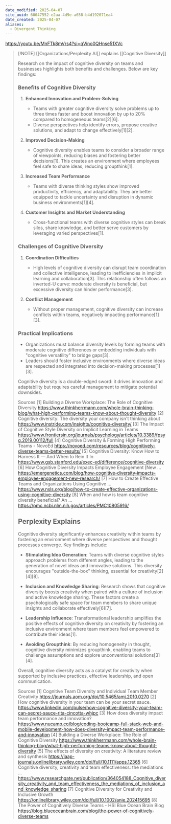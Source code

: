 ```yaml
---
date_modified: 2025-04-07
site_uuid: 60047552-e2aa-4d9e-a658-b4d192071ea4
date_created: 2025-04-07
aliases:
  - Divergent Thinking
---
```


https://youtu.be/MnFTk8mVrs4?si=qVino0QHnse51XVc


> [!NOTE] [[Organizations/Perplexity AI]] explains [[Cognitive Diversity]]
> 
> Research on the impact of cognitive diversity on teams and businesses highlights both benefits and challenges. Below are key findings:
> 
> ### **Benefits of Cognitive Diversity**
> 1. **Enhanced Innovation and Problem-Solving**  
>    - Teams with greater cognitive diversity solve problems up to three times faster and boost innovation by up to 20% compared to homogeneous teams[2][6].
>    - Diverse perspectives help identify errors, propose creative solutions, and adapt to change effectively[1][2].
> 
> 1. **Improved Decision-Making**  
>    - Cognitive diversity enables teams to consider a broader range of viewpoints, reducing biases and fostering better decisions[1]. This creates an environment where employees feel safe to share ideas, reducing groupthink[1].
> 
> 1. **Increased Team Performance**  
>    - Teams with diverse thinking styles show improved productivity, efficiency, and adaptability. They are better equipped to tackle uncertainty and disruption in dynamic business environments[1][4].
> 
> 1. **Customer Insights and Market Understanding**  
>    - Cross-functional teams with diverse cognitive styles can break silos, share knowledge, and better serve customers by leveraging varied perspectives[1].
> 
> ### **Challenges of Cognitive Diversity**
> 1. **Coordination Difficulties**  
>    - High levels of cognitive diversity can disrupt team coordination and collective intelligence, leading to inefficiencies in implicit learning and collaboration[3]. This relationship often follows an inverted-U curve: moderate diversity is beneficial, but excessive diversity can hinder performance[3].
> 
> 1. **Conflict Management**  
>    - Without proper management, cognitive diversity can increase conflicts within teams, negatively impacting performance[1][3].
> 
> ### **Practical Implications**
> - Organizations must balance diversity levels by forming teams with moderate cognitive differences or embedding individuals with "cognitive versatility" to bridge gaps[3].
> - Leaders should foster inclusive environments where diverse ideas are respected and integrated into decision-making processes[1][3].
> 
> Cognitive diversity is a double-edged sword: it drives innovation and adaptability but requires careful management to mitigate potential downsides.
> 
> Sources
> [1] Building a Diverse Workplace: The Role of Cognitive Diversity https://www.thinkherrmann.com/whole-brain-thinking-blog/what-high-performing-teams-know-about-thought-diversity
> [2] Cognitive diversity: The diversity your company isn't thinking about https://www.instride.com/insights/cognitive-diversity/
> [3] The Impact of Cognitive Style Diversity on Implicit Learning in Teams https://www.frontiersin.org/journals/psychology/articles/10.3389/fpsyg.2019.00112/full
> [4] Cognitive Diversity & Forming High Performing Teams - NovoEd https://novoed.com/resources/blog/cognitively-diverse-teams-better-results/
> [5] Cognitive Diversity: Know How to Harness It — And When to Rein It In https://www.gsb.stanford.edu/exec-ed/difference/cognitive-diversity
> [6] How Cognitive Diversity Impacts Employee Engagement [New ... https://emergenetics.com/blog/how-cognitive-diversity-impacts-employee-engagement-new-research/
> [7] How to Create Effective Teams and Organizations Using Cognitive ... https://www.nsls.org/blog/how-to-create-effective-organizations-using-cognitive-diversity
> [8] When and how is team cognitive diversity beneficial? An ... https://pmc.ncbi.nlm.nih.gov/articles/PMC10805916/
> 
> ## Perplexity Explains
> Cognitive diversity significantly enhances creativity within teams by fostering an environment where diverse perspectives and thought processes converge. Key findings include:
> 
> - **Stimulating Idea Generation**: Teams with diverse cognitive styles approach problems from different angles, leading to the generation of novel ideas and innovative solutions. This diversity encourages "outside-the-box" thinking, essential for creativity[2][4][8].
> 
> - **Inclusion and Knowledge Sharing**: Research shows that cognitive diversity boosts creativity when paired with a culture of inclusion and active knowledge sharing. These factors create a psychologically safe space for team members to share unique insights and collaborate effectively[6][7].
> 
> - **Leadership Influence**: Transformational leadership amplifies the positive effects of cognitive diversity on creativity by fostering an inclusive environment where team members feel empowered to contribute their ideas[1].
> 
> - **Avoiding Groupthink**: By reducing homogeneity in thought, cognitive diversity minimizes groupthink, enabling teams to challenge assumptions and explore unconventional solutions[3][4].
> 
> Overall, cognitive diversity acts as a catalyst for creativity when supported by inclusive practices, effective leadership, and open communication.
> 
> Sources
> [1] Cognitive Team Diversity and Individual Team Member Creativity https://journals.aom.org/doi/10.5465/amj.2010.0270
> [2] How cognitive diversity in your team can be your secret sauce. https://www.linkedin.com/pulse/how-cognitive-diversity-your-team-can-secret-sauce-rita-cincotta-whjpc
> [3] How does diversity impact team performance and innovation? https://www.nucamp.co/blog/coding-bootcamp-full-stack-web-and-mobile-development-how-does-diversity-impact-team-performance-and-innovation
> [4] Building a Diverse Workplace: The Role of Cognitive Diversity https://www.thinkherrmann.com/whole-brain-thinking-blog/what-high-performing-teams-know-about-thought-diversity
> [5] The effects of diversity on creativity: A literature review and synthesis https://iaap-journals.onlinelibrary.wiley.com/doi/full/10.1111/apps.12365
> [6] Cognitive diversity, creativity and team effectiveness: the mediations ... https://www.researchgate.net/publication/364054188_Cognitive_diversity_creativity_and_team_effectiveness_the_mediations_of_inclusion_and_knowledge_sharing
> [7] Cognitive Diversity for Creativity and Inclusive Growth https://onlinelibrary.wiley.com/doi/full/10.1002/anie.202415695
> [8] The Power of Cognitively Diverse Teams - HSI Blue Ocean Brain Blog https://blog.blueoceanbrain.com/blog/the-power-of-cognitively-diverse-teams
>